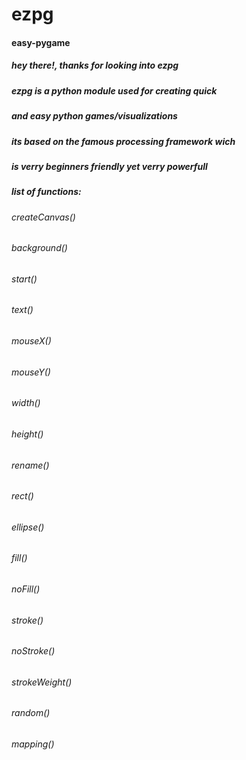# ezpg
#### easy-pygame
##### hey there!, thanks for looking into ezpg
##### ezpg is a python module used for creating quick
##### and easy python games/visualizations

##### its based on the famous processing framework wich
##### is verry beginners friendly yet verry powerfull

##### list of functions:
###### createCanvas()
###### background()
###### start()
###### text()
###### mouseX()
###### mouseY()
###### width()
###### height()
###### rename()
###### rect()
###### ellipse()
###### fill()
###### noFill()
###### stroke()
###### noStroke()
###### strokeWeight()
###### random()
###### mapping()